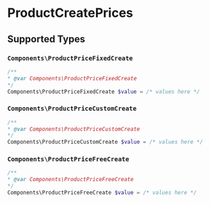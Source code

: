 # ProductCreatePrices


## Supported Types

### `Components\ProductPriceFixedCreate`

```php
/**
* @var Components\ProductPriceFixedCreate
*/
Components\ProductPriceFixedCreate $value = /* values here */
```

### `Components\ProductPriceCustomCreate`

```php
/**
* @var Components\ProductPriceCustomCreate
*/
Components\ProductPriceCustomCreate $value = /* values here */
```

### `Components\ProductPriceFreeCreate`

```php
/**
* @var Components\ProductPriceFreeCreate
*/
Components\ProductPriceFreeCreate $value = /* values here */
```

